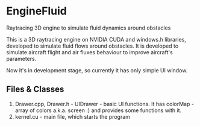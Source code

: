 # EngineFluid
Raytracing 3D engine to simulate fluid dynamics around obstacles

This is a 3D raytracing engine on NVIDIA CUDA and windows.h libraries, developed to simulate fluid flows around obstacles.
It is developed to simulate aircraft flight and air fluxes behaviour to improve aircraft's parameters.

Now it's in development stage, so currently it has only simple UI window.

## Files & Classes
  1. Drawer.cpp, Drawer.h - UIDrawer - basic UI functions. It has colorMap - array of colors a.k.a. screen :) and provides some functions with it.
  2. kernel.cu - main file, which starts the program
